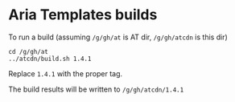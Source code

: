 Aria Templates builds
=====================

To run a build (assuming `/g/gh/at` is AT dir, `/g/gh/atcdn` is this dir)

    cd /g/gh/at
    ../atcdn/build.sh 1.4.1
    
Replace `1.4.1` with the proper tag.
    
The build results will be written to `/g/gh/atcdn/1.4.1`
